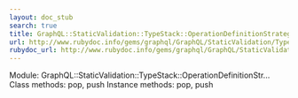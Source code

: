 ```yaml
---
layout: doc_stub
search: true
title: GraphQL::StaticValidation::TypeStack::OperationDefinitionStrategy
url: http://www.rubydoc.info/gems/graphql/GraphQL/StaticValidation/TypeStack/OperationDefinitionStrategy
rubydoc_url: http://www.rubydoc.info/gems/graphql/GraphQL/StaticValidation/TypeStack/OperationDefinitionStrategy
---
```


Module: GraphQL::StaticValidation::TypeStack::OperationDefinitionStr...
Class methods:
pop, push
Instance methods:
pop, push

